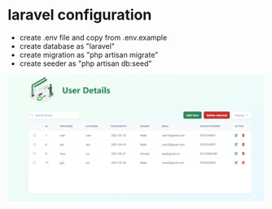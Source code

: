 # laravel configuration
* create .env file and copy from .env.example
* create database as "laravel"
* create migration as "php artisan migrate"
* create seeder as "php artisan db:seed"



![alt text](https://github.com/parththeepan/Laravel-Tailwind-css/blob/master/document_images/homepage.png?raw=true)

